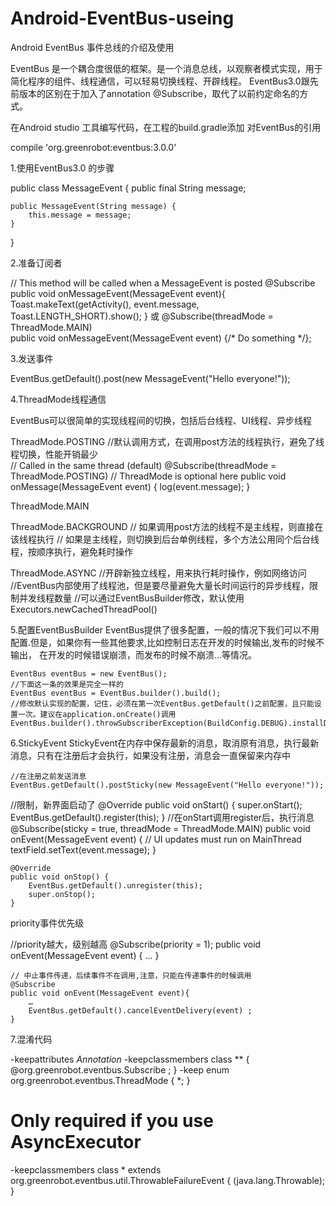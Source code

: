 # Android-EventBus-useing

Android EventBus 事件总线的介绍及使用

EventBus 是一个耦合度很低的框架。是一个消息总线，以观察者模式实现，用于简化程序的组件、线程通信，可以轻易切换线程、开辟线程。
EventBus3.0跟先前版本的区别在于加入了annotation @Subscribe，取代了以前约定命名的方式。

在Android studio 工具编写代码，在工程的build.gradle添加 对EventBus的引用

compile 'org.greenrobot:eventbus:3.0.0' 


1.使用EventBus3.0 的步骤

public class MessageEvent {
    public final String message;

    public MessageEvent(String message) {
        this.message = message;
    }
}

2.准备订阅者

// This method will be called when a MessageEvent is posted
    @Subscribe
    public void onMessageEvent(MessageEvent event){
        Toast.makeText(getActivity(), event.message, Toast.LENGTH_SHORT).show();
    }
或
@Subscribe(threadMode = ThreadMode.MAIN)  
public void onMessageEvent(MessageEvent event) {/* Do something */};

3.发送事件

 EventBus.getDefault().post(new MessageEvent("Hello everyone!"));
 
4.ThreadMode线程通信

EventBus可以很简单的实现线程间的切换，包括后台线程、UI线程、异步线程

ThreadMode.POSTING
  //默认调用方式，在调用post方法的线程执行，避免了线程切换，性能开销最少    
    // Called in the same thread (default)
    @Subscribe(threadMode = ThreadMode.POSTING) // ThreadMode is optional here
    public void onMessage(MessageEvent event) {
        log(event.message);
    }

ThreadMode.MAIN

ThreadMode.BACKGROUND
 // 如果调用post方法的线程不是主线程，则直接在该线程执行
 // 如果是主线程，则切换到后台单例线程，多个方法公用同个后台线程，按顺序执行，避免耗时操作

ThreadMode.ASYNC
  //开辟新独立线程，用来执行耗时操作，例如网络访问
  //EventBus内部使用了线程池，但是要尽量避免大量长时间运行的异步线程，限制并发线程数量
  //可以通过EventBusBuilder修改，默认使用Executors.newCachedThreadPool()


5.配置EventBusBuilder
EventBus提供了很多配置，一般的情况下我们可以不用配置.但是，如果你有一些其他要求,比如控制日志在开发的时候输出,发布的时候不输出，
在开发的时候错误崩溃，而发布的时候不崩溃...等情况。

    EventBus eventBus = new EventBus();
    //下面这一条的效果是完全一样的
    EventBus eventBus = EventBus.builder().build();
    //修改默认实现的配置，记住，必须在第一次EventBus.getDefault()之前配置，且只能设置一次。建议在application.onCreate()调用
    EventBus.builder().throwSubscriberException(BuildConfig.DEBUG).installDefaultEventBus();


6.StickyEvent
StickyEvent在内存中保存最新的消息，取消原有消息，执行最新消息，只有在注册后才会执行，如果没有注册，消息会一直保留来内存中

    //在注册之前发送消息
    EventBus.getDefault().postSticky(new MessageEvent("Hello everyone!"));

//限制，新界面启动了
   @Override
    public void onStart() {
        super.onStart();
        EventBus.getDefault().register(this);
    }
    //在onStart调用register后，执行消息
    @Subscribe(sticky = true, threadMode = ThreadMode.MAIN)
    public void onEvent(MessageEvent event) {
        // UI updates must run on MainThread
        textField.setText(event.message);
    }

    @Override
    public void onStop() {
        EventBus.getDefault().unregister(this);
        super.onStop();
    }

priority事件优先级

  //priority越大，级别越高
    @Subscribe(priority = 1);
    public void onEvent(MessageEvent event) {
    …
    }
    
    // 中止事件传递，后续事件不在调用,注意，只能在传递事件的时候调用
    @Subscribe
    public void onEvent(MessageEvent event){
        …
        EventBus.getDefault().cancelEventDelivery(event) ;
    }



7.混淆代码

-keepattributes *Annotation*
-keepclassmembers class ** {
    @org.greenrobot.eventbus.Subscribe <methods>;
}
-keep enum org.greenrobot.eventbus.ThreadMode { *; }

# Only required if you use AsyncExecutor
-keepclassmembers class * extends org.greenrobot.eventbus.util.ThrowableFailureEvent {
    <init>(java.lang.Throwable);
}








